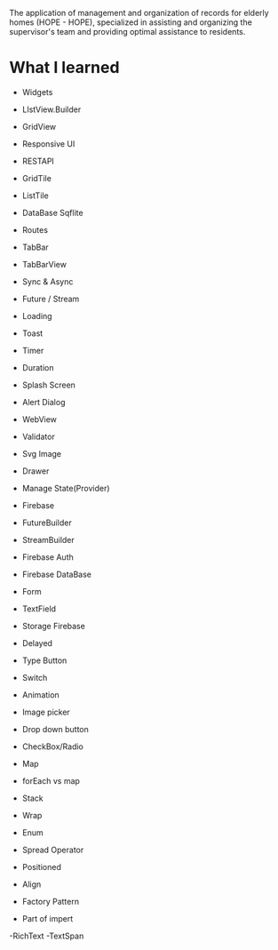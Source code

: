 The application of management and organization of records for elderly homes (HOPE - HOPE), specialized in assisting and organizing the supervisor's team and providing optimal assistance to residents.
# What I learned
* Widgets
- LIstView.Builder

- GridView

- Responsive UI

- RESTAPI

- GridTile

- ListTile

- DataBase Sqflite

- Routes

- TabBar

- TabBarView

- Sync & Async

- Future / Stream

- Loading

- Toast

- Timer

- Duration

- Splash Screen

- Alert Dialog

- WebView

- Validator

- Svg Image

- Drawer

- Manage State(Provider)

- Firebase

- FutureBuilder

- StreamBuilder

- Firebase Auth

- Firebase DataBase

- Form
- TextField
- Storage Firebase
- Delayed
- Type Button
- Switch
- Animation
- Image picker
- Drop down button
- CheckBox/Radio
- Map
- forEach vs map
- Stack
- Wrap
- Enum
- Spread Operator
- Positioned
- Align
- Factory Pattern
- Part of impert

-RichText
-TextSpan
